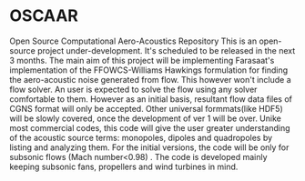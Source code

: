# OSCAAR
Open Source Computational Aero-Acoustics Repository
This is an open-source project under-development. It's scheduled to be released in the next 3 months.
The main aim of this project will be implementing Farasaat's implementation of the FFOWCS-Williams Hawkings formulation for finding the aero-acoustic noise generated from flow.
This however won't include a flow solver. An user is expected to solve the flow using any solver comfortable to them. However as an initial basis, resultant flow data files of CGNS format will only be accepted. Other universal formmats(like HDF5) will be slowly covered, once the development of ver 1 will be over. 
Unike most commercial codes, this code will give the user greater understanding of the acoustic source terms: monopoles, dipoles and quadropoles by listing and analyzing them. 
For the initial versions, the code will be only for subsonic flows (Mach number<0.98) . 
The code is developed mainly keeping subsonic fans, propellers and wind turbines in mind. 
